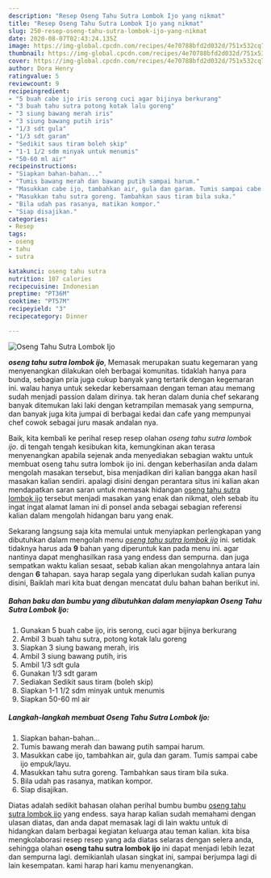 ```yaml
---
description: "Resep Oseng Tahu Sutra Lombok Ijo yang nikmat"
title: "Resep Oseng Tahu Sutra Lombok Ijo yang nikmat"
slug: 250-resep-oseng-tahu-sutra-lombok-ijo-yang-nikmat
date: 2020-08-07T02:43:24.135Z
image: https://img-global.cpcdn.com/recipes/4e70788bfd2d032d/751x532cq70/oseng-tahu-sutra-lombok-ijo-foto-resep-utama.jpg
thumbnail: https://img-global.cpcdn.com/recipes/4e70788bfd2d032d/751x532cq70/oseng-tahu-sutra-lombok-ijo-foto-resep-utama.jpg
cover: https://img-global.cpcdn.com/recipes/4e70788bfd2d032d/751x532cq70/oseng-tahu-sutra-lombok-ijo-foto-resep-utama.jpg
author: Dora Henry
ratingvalue: 5
reviewcount: 9
recipeingredient:
- "5 buah cabe ijo iris serong cuci agar bijinya berkurang"
- "3 buah tahu sutra potong kotak lalu goreng"
- "3 siung bawang merah iris"
- "3 siung bawang putih iris"
- "1/3 sdt gula"
- "1/3 sdt garam"
- "Sedikit saus tiram boleh skip"
- "1-1 1/2 sdm minyak untuk menumis"
- "50-60 ml air"
recipeinstructions:
- "Siapkan bahan-bahan..."
- "Tumis bawang merah dan bawang putih sampai harum."
- "Masukkan cabe ijo, tambahkan air, gula dan garam. Tumis sampai cabe ijo empuk/layu."
- "Masukkan tahu sutra goreng. Tambahkan saus tiram bila suka."
- "Bila udah pas rasanya, matikan kompor."
- "Siap disajikan."
categories:
- Resep
tags:
- oseng
- tahu
- sutra

katakunci: oseng tahu sutra 
nutrition: 107 calories
recipecuisine: Indonesian
preptime: "PT36M"
cooktime: "PT57M"
recipeyield: "3"
recipecategory: Dinner

---
```



![Oseng Tahu Sutra Lombok Ijo](https://img-global.cpcdn.com/recipes/4e70788bfd2d032d/751x532cq70/oseng-tahu-sutra-lombok-ijo-foto-resep-utama.jpg)

<b><i>oseng tahu sutra lombok ijo</i></b>, Memasak merupakan suatu kegemaran yang menyenangkan dilakukan oleh berbagai komunitas. tidaklah hanya para bunda, sebagian pria juga cukup banyak yang tertarik dengan kegemaran ini. walau hanya untuk sekedar kebersamaan dengan teman atau memang sudah menjadi passion dalam dirinya. tak heran dalam dunia chef sekarang banyak ditemukan laki laki dengan ketrampilan memasak yang sempurna, dan banyak juga kita jumpai di berbagai kedai dan cafe yang mempunyai chef cowok sebagai juru masak andalan nya.

Baik, kita kembali ke perihal resep resep olahan <i>oseng tahu sutra lombok ijo</i>. di tengah tengah kesibukan kita, kemungkinan akan terasa menyenangkan apabila sejenak anda menyediakan sebagian waktu untuk membuat oseng tahu sutra lombok ijo ini. dengan keberhasilan anda dalam mengolah masakan tersebut, bisa menjadikan diri kalian bangga akan hasil masakan kalian sendiri. apalagi disini dengan perantara situs ini kalian akan mendapatkan saran saran untuk memasak hidangan <u>oseng tahu sutra lombok ijo</u> tersebut menjadi masakan yang enak dan nikmat, oleh sebab itu ingat ingat alamat laman ini di ponsel anda sebagai sebagian referensi kalian dalam mengolah hidangan baru yang enak.




Sekarang langsung saja kita memulai untuk menyiapkan perlengkapan yang dibutuhkan dalam mengolah menu <u><i>oseng tahu sutra lombok ijo</i></u> ini. setidak tidaknya harus ada <b>9</b> bahan yang diperuntuk kan pada menu ini. agar nantinya dapat menghasilkan rasa yang endess dan sempurna. dan juga sempatkan waktu kalian sesaat, sebab kalian akan mengolahnya antara lain dengan <b>6</b> tahapan. saya harap segala yang diperlukan sudah kalian punya disini, Baiklah mari kita buat dengan mencatat dulu bahan bahan berikut ini.

<!--inarticleads1-->

##### Bahan baku dan bumbu yang dibutuhkan dalam menyiapkan Oseng Tahu Sutra Lombok Ijo:

1. Gunakan 5 buah cabe ijo, iris serong, cuci agar bijinya berkurang
1. Ambil 3 buah tahu sutra, potong kotak lalu goreng
1. Siapkan 3 siung bawang merah, iris
1. Ambil 3 siung bawang putih, iris
1. Ambil 1/3 sdt gula
1. Gunakan 1/3 sdt garam
1. Sediakan Sedikit saus tiram (boleh skip)
1. Siapkan 1-1 1/2 sdm minyak untuk menumis
1. Siapkan 50-60 ml air




<!--inarticleads2-->

##### Langkah-langkah membuat Oseng Tahu Sutra Lombok Ijo:

1. Siapkan bahan-bahan...
1. Tumis bawang merah dan bawang putih sampai harum.
1. Masukkan cabe ijo, tambahkan air, gula dan garam. Tumis sampai cabe ijo empuk/layu.
1. Masukkan tahu sutra goreng. Tambahkan saus tiram bila suka.
1. Bila udah pas rasanya, matikan kompor.
1. Siap disajikan.




Diatas adalah sedikit bahasan olahan perihal bumbu bumbu <u>oseng tahu sutra lombok ijo</u> yang endess. saya harap kalian sudah memahami dengan ulasan diatas, dan anda dapat memasak lagi di lain waktu untuk di hidangkan dalam berbagai kegiatan keluarga atau teman kalian. kita bisa mengkolaborasi resep resep yang ada diatas selaras dengan selera anda, sehingga olahan <b>oseng tahu sutra lombok ijo</b> ini dapat menjadi lebih lezat dan sempurna lagi. demikianlah ulasan singkat ini, sampai berjumpa lagi di lain kesempatan. kami harap hari kamu menyenangkan.
